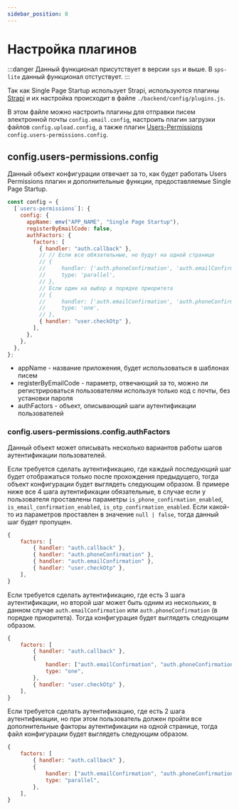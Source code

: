 ```yaml
---
sidebar_position: 8
---
```


# Настройка плагинов

:::danger
Данный функционал присутствует в версии `sps` и выше. В `sps-lite` данный функционал отстуствует.
:::

Так как Single Page Startup использует Strapi, используются плагины [Strapi](https://docs.strapi.io/dev-docs/plugins-extension) и их настройка происходит в файле `./backend/config/plugins.js`.

В этом файле можно настроить плагины для отправки писем электронной почты `config.email.config`, настроить плагин загрузки файлов `config.upload.config`, а также плагин [Users-Permissions](https://docs.strapi.io/dev-docs/plugins/users-permissions) `config.users-permissions.config`.

## config.users-permissions.config

Данный объект конфигурации отвечает за то, как будет работать Users Permissions плагин и дополнительные функции, предоставляемые Single Page Startup.

```javascript title="./backend/config/plugins.js"
const config = {
  [`users-permissions`]: {
    config: {
      appName: env("APP_NAME", "Single Page Startup"),
      registerByEmailCode: false,
      authFactors: {
        factors: [
          { handler: "auth.callback" },
          // // Если все обязательные, но будут на одной странице
          // {
          //     handler: ['auth.phoneConfirmation', 'auth.emailConfirmation'],
          //     type: 'parallel',
          // },
          // Если один на выбор в порядке приоритета
          // {
          //     handler: ['auth.emailConfirmation', 'auth.phoneConfirmation'],
          //     type: 'one',
          // },
          { handler: "user.checkOtp" },
        ],
      },
    },
  },
};
```

- appName - название приложения, будет использоваться в шаблонах писем
- registerByEmailCode - параметр, отвечающий за то, можно ли регистрироваться пользователям используя только код с почты, без установки пароля
- authFactors - объект, описывающий шаги аутентификации пользователей

### config.users-permissions.config.authFactors

Данный объект может описывать несколько вариантов работы шагов аутентификации пользователей.

Если требуется сделать аутентификацию, где каждый последующий шаг будет отображаться только после прохождения предыдущего, тогда объект конфигурации будет выглядеть следующим образом. В примере ниже все 4 шага аутентификации обязательные, в случае если у пользователя проставлены параметры `is_phone_confirmation_enabled`, `is_email_confirmation_enabled`, `is_otp_confirmation_enabled`. Если какой-то из параметров проставлен в значение `null | false`, тогда данный шаг будет пропущен.

```javascript title="config.users-permissions.config.authFactors"
{
    factors: [
        { handler: "auth.callback" },
        { handler: "auth.phoneConfirmation" },
        { handler: "auth.emailConfirmation" },
        { handler: "user.checkOtp" },
    ],
}
```

Если требуется сделать аутентификацию, где есть 3 шага аутентификации, но второй шаг может быть одним из нескольких, в данном случае `auth.emailConfirmation` или `auth.phoneConfirmation` (в порядке приоритета). Тогда конфигурация будет выглядеть следующим образом.

```javascript title="config.users-permissions.config.authFactors"
{
    factors: [
        { handler: "auth.callback" },
        {
            handler: ["auth.emailConfirmation", "auth.phoneConfirmation"],
            type: "one",
        },
        { handler: "user.checkOtp" },
    ],
}
```

Если требуется сделать аутентификацию, где есть 2 шага аутентификации, но при этом пользователь должен пройти все дополнительные факторы аутентификации на одной странице, тогда файл конфигурации будет выглядеть следующим образом.

```javascript title="config.users-permissions.config.authFactors"
{
    factors: [
        { handler: "auth.callback" },
        {
            handler: ["auth.emailConfirmation", "auth.phoneConfirmation", "user.checkOtp"],
            type: "parallel",
        },
    ],
}
```

